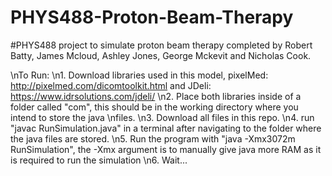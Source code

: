 # PHYS488-Proton-Beam-Therapy

#PHYS488 project to simulate proton beam therapy completed by Robert Batty, James Mcloud, Ashley Jones, George Mckevit and Nicholas Cook.

\nTo Run:
\n1. Download libraries used in this model, pixelMed: http://pixelmed.com/dicomtoolkit.html and JDeli: https://www.idrsolutions.com/jdeli/
\n2. Place both libraries inside of a folder called "com", this should be in the working directory where you intend to store the java \nfiles.
\n3. Download all files in this repo.
\n4. run "javac RunSimulation.java" in a terminal after navigating to the folder where the java files are stored.
\n5. Run the program with "java -Xmx3072m RunSimulation", the -Xmx argument is to manually give java more RAM as it is required to run the simulation
\n6. Wait...
